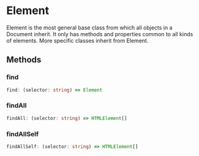 # Element

Element is the most general base class from which all objects in a Document inherit. It only has methods and properties common to all kinds of elements. More specific classes inherit from Element.

## Methods

### find

```ts
find: (selector: string) => Element
```

### findAll

```ts
findAll: (selector: string) => HTMLElement[]
```

### findAllSelf

```ts
findAllSelf: (selector: string) => HTMLElement[]
```
